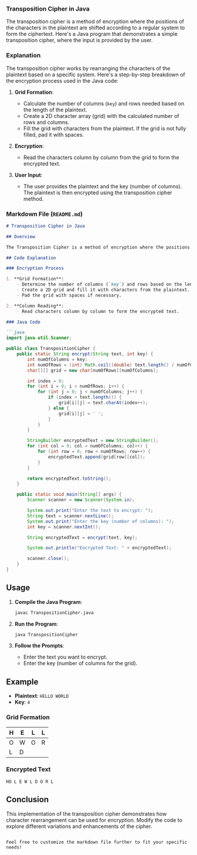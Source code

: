 ### Transposition Cipher in Java

The transposition cipher is a method of encryption where the positions of the characters in the plaintext are shifted according to a regular system to form the ciphertext. Here's a Java program that demonstrates a simple transposition cipher, where the input is provided by the user.

### Explanation

The transposition cipher works by rearranging the characters of the plaintext based on a specific system. Here's a step-by-step breakdown of the encryption process used in the Java code:

1. **Grid Formation**:
   - Calculate the number of columns (`key`) and rows needed based on the length of the plaintext.
   - Create a 2D character array (grid) with the calculated number of rows and columns.
   - Fill the grid with characters from the plaintext. If the grid is not fully filled, pad it with spaces.

2. **Encryption**:
   - Read the characters column by column from the grid to form the encrypted text.

3. **User Input**:
   - The user provides the plaintext and the key (number of columns). The plaintext is then encrypted using the transposition cipher method.

### Markdown File (`README.md`)

```markdown
# Transposition Cipher in Java

## Overview

The Transposition Cipher is a method of encryption where the positions of the characters in the plaintext are shifted according to a regular system to form the ciphertext. This project demonstrates a simple implementation of the transposition cipher in Java.

## Code Explanation

### Encryption Process

1. **Grid Formation**:
    - Determine the number of columns (`key`) and rows based on the length of the plaintext.
    - Create a 2D grid and fill it with characters from the plaintext.
    - Pad the grid with spaces if necessary.

2. **Column Reading**:
    - Read characters column by column to form the encrypted text.

### Java Code

```java
import java.util.Scanner;

public class TranspositionCipher {
    public static String encrypt(String text, int key) {
        int numOfColumns = key;
        int numOfRows = (int) Math.ceil((double) text.length() / numOfColumns);
        char[][] grid = new char[numOfRows][numOfColumns];

        int index = 0;
        for (int i = 0; i < numOfRows; i++) {
            for (int j = 0; j < numOfColumns; j++) {
                if (index < text.length()) {
                    grid[i][j] = text.charAt(index++);
                } else {
                    grid[i][j] = ' ';
                }
            }
        }

        StringBuilder encryptedText = new StringBuilder();
        for (int col = 0; col < numOfColumns; col++) {
            for (int row = 0; row < numOfRows; row++) {
                encryptedText.append(grid[row][col]);
            }
        }

        return encryptedText.toString();
    }

    public static void main(String[] args) {
        Scanner scanner = new Scanner(System.in);

        System.out.print("Enter the text to encrypt: ");
        String text = scanner.nextLine();
        System.out.print("Enter the key (number of columns): ");
        int key = scanner.nextInt();

        String encryptedText = encrypt(text, key);

        System.out.println("Encrypted Text: " + encryptedText);

        scanner.close();
    }
}
```

## Usage

1. **Compile the Java Program**:
    ```sh
    javac TranspositionCipher.java
    ```

2. **Run the Program**:
    ```sh
    java TranspositionCipher
    ```

3. **Follow the Prompts**:
    - Enter the text you want to encrypt.
    - Enter the key (number of columns for the grid).

## Example

- **Plaintext**: `HELLO WORLD`
- **Key**: `4`

### Grid Formation

| H | E | L | L |
|---|---|---|---|
| O | W | O | R |
| L | D |   |   |

### Encrypted Text

`HO L E W L D O R L`

## Conclusion

This implementation of the transposition cipher demonstrates how character rearrangement can be used for encryption. Modify the code to explore different variations and enhancements of the cipher.
```

Feel free to customize the markdown file further to fit your specific needs!